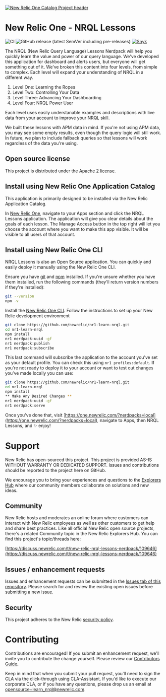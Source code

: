 [![New Relic One Catalog Project header](https://github.com/newrelic/opensource-website/raw/master/src/images/categories/New_Relic_One_Catalog_Project.png)](https://opensource.newrelic.com/oss-category/#new-relic-one-catalog-project)

# New Relic One - NRQL Lessons

![CI](https://github.com/newrelic/nr1-learn-nrql/workflows/CI/badge.svg) ![GitHub release (latest SemVer including pre-releases)](https://img.shields.io/github/v/release/newrelic/nr1-learn-nrql?include_prereleases&sort=semver) [![Snyk](https://snyk.io/test/github/newrelic/nr1-learn-nrql/badge.svg)](https://snyk.io/test/github/newrelic/nr1-learn-nrql)

The NRQL (New Relic Query Language) Lessons Nerdpack will help you quickly learn the value and power of our query language. We've developed this application for dashboard and alerts users, but everyone will get something out of it. We've broken this content into four levels, from simple to complex. Each level will expand your understanding of NRQL in a different way.

1. Level One: Learning the Ropes
2. Level Two: Controlling Your Data
3. Level Three: Advancing Your Dashboarding
4. Level Four: NRQL Power User

Each level uses easily understanable examples and descriptions with live data from your account to improve your NRQL skill.

We built these lessons with APM data in mind. If you're not using APM data, you may see some empty results, even though the query logic will still work. In future, we plan to include fallback queries so that lessons will work regardless of the data you're using.

## Open source license

This project is distributed under the [Apache 2 license](LICENSE).

## Install using New Relic One Application Catalog

This application is primarily designed to be installed via the New Relic Application Catalog.

In [New Relic One](https://one.newrelic.com), navigate to your Apps section and click the NRQL Lessons application. The application will give you clear details about the goals of each lesson. The Manage Access button in the top right will let you choose the account where you want to make this app visible. It will be visible to all users of that account.

## Install using New Relic One CLI

NRQL Lessons is also an Open Source application. You can quickly and easily deploy it manually using the New Relic One CLI.

Ensure you have [git](https://git-scm.com/book/en/v2/Getting-Started-Installing-Git) and [npm](https://www.npmjs.com/get-npm) installed. If you're unsure whether you have them installed, run the following commands (they'll return version numbers if they're installed):

```bash
git --version
npm -v
```

Install the [New Relic One CLI](https://one.newrelic.com/launcher/developer-center.launcher). Follow the instructions to set up your New Relic development environment

```bash
git clone https://github.com/newrelic/nr1-learn-nrql.git
cd nr1-learn-nrql
npm install
nr1 nerdpack:uuid -gf
nr1 nerdpack:publish
nr1 nerdpack:subscribe
```
This last command will subscribe the application to the account you've set as your default profile. You can check this using `nr1 profiles:default`. If you're not ready to deploy it to your account or want to test out changes you've made locally you can use:

```bash
git clone https://github.com/newrelic/nr1-learn-nrql.git
cd nr1-learn-nrql
npm install
** Make Any Desired Changes **
nr1 nerdpack:uuid -gf
nr1 nerdpack:serve
```

Once you've done that, visit [https://one.newrelic.com/?nerdpacks=local](https://one.newrelic.com/?nerdpacks=local), navigate to Apps, then NRQL Lessons, and :sparkles: enjoy!

# Support

New Relic has open-sourced this project. This project is provided AS-IS WITHOUT WARRANTY OR DEDICATED SUPPORT. Issues and contributions should be reported to the project here on GitHub.

We encourage you to bring your experiences and questions to the [Explorers Hub](https://discuss.newrelic.com) where our community members collaborate on solutions and new ideas.

## Community

New Relic hosts and moderates an online forum where customers can interact with New Relic employees as well as other customers to get help and share best practices. Like all official New Relic open source projects, there's a related Community topic in the New Relic Explorers Hub. You can find this project's topic/threads here:

[https://discuss.newrelic.com/t/new-relic-nrql-lessons-nerdpack/109646](https://discuss.newrelic.com/t/new-relic-nrql-lessons-nerdpack/109646)

## Issues / enhancement requests

Issues and enhancement requests can be submitted in the [Issues tab of this repository](https://github.com/newrelic/nr1-learn-nrql/issues). Please search for and review the existing open issues before submitting a new issue.

## Security
This project adheres to the New Relic [security policy](https://github.com/newrelic/nr1-learn-nrql/security/policy).

# Contributing

Contributions are encouraged! If you submit an enhancement request, we'll invite you to contribute the change yourself. Please review our [Contributors Guide](CONTRIBUTING.md).

Keep in mind that when you submit your pull request, you'll need to sign the CLA via the click-through using CLA-Assistant. If you'd like to execute our corporate CLA, or if you have any questions, please drop us an email at opensource+learn_nrql@newrelic.com.
